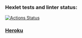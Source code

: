 ### Hexlet tests and linter status:
[![Actions Status](https://github.com/TimurDavlet/frontend-project-lvl4/workflows/hexlet-check/badge.svg)](https://github.com/TimurDavlet/frontend-project-lvl4/actions)

### [Heroku](https://chat-react-app-project.herokuapp.com/)